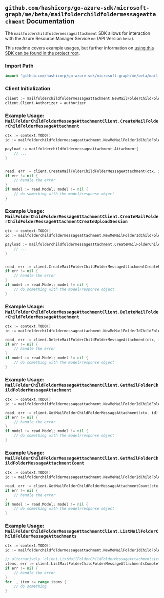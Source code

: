 
## `github.com/hashicorp/go-azure-sdk/microsoft-graph/me/beta/mailfolderchildfoldermessageattachment` Documentation

The `mailfolderchildfoldermessageattachment` SDK allows for interaction with the Azure Resource Manager Service `me` (API Version `beta`).

This readme covers example usages, but further information on [using this SDK can be found in the project root](https://github.com/hashicorp/go-azure-sdk/tree/main/docs).

### Import Path

```go
import "github.com/hashicorp/go-azure-sdk/microsoft-graph/me/beta/mailfolderchildfoldermessageattachment"
```


### Client Initialization

```go
client := mailfolderchildfoldermessageattachment.NewMailFolderChildFolderMessageAttachmentClientWithBaseURI("https://management.azure.com")
client.Client.Authorizer = authorizer
```


### Example Usage: `MailFolderChildFolderMessageAttachmentClient.CreateMailFolderChildFolderMessageAttachment`

```go
ctx := context.TODO()
id := mailfolderchildfoldermessageattachment.NewMeMailFolderIdChildFolderIdMessageID("mailFolderIdValue", "mailFolderId1Value", "messageIdValue")

payload := mailfolderchildfoldermessageattachment.Attachment{
	// ...
}


read, err := client.CreateMailFolderChildFolderMessageAttachment(ctx, id, payload)
if err != nil {
	// handle the error
}
if model := read.Model; model != nil {
	// do something with the model/response object
}
```


### Example Usage: `MailFolderChildFolderMessageAttachmentClient.CreateMailFolderChildFolderMessageAttachmentCreateUploadSession`

```go
ctx := context.TODO()
id := mailfolderchildfoldermessageattachment.NewMeMailFolderIdChildFolderIdMessageID("mailFolderIdValue", "mailFolderId1Value", "messageIdValue")

payload := mailfolderchildfoldermessageattachment.CreateMailFolderChildFolderMessageAttachmentCreateUploadSessionRequest{
	// ...
}


read, err := client.CreateMailFolderChildFolderMessageAttachmentCreateUploadSession(ctx, id, payload)
if err != nil {
	// handle the error
}
if model := read.Model; model != nil {
	// do something with the model/response object
}
```


### Example Usage: `MailFolderChildFolderMessageAttachmentClient.DeleteMailFolderChildFolderMessageAttachment`

```go
ctx := context.TODO()
id := mailfolderchildfoldermessageattachment.NewMeMailFolderIdChildFolderIdMessageIdAttachmentID("mailFolderIdValue", "mailFolderId1Value", "messageIdValue", "attachmentIdValue")

read, err := client.DeleteMailFolderChildFolderMessageAttachment(ctx, id)
if err != nil {
	// handle the error
}
if model := read.Model; model != nil {
	// do something with the model/response object
}
```


### Example Usage: `MailFolderChildFolderMessageAttachmentClient.GetMailFolderChildFolderMessageAttachment`

```go
ctx := context.TODO()
id := mailfolderchildfoldermessageattachment.NewMeMailFolderIdChildFolderIdMessageIdAttachmentID("mailFolderIdValue", "mailFolderId1Value", "messageIdValue", "attachmentIdValue")

read, err := client.GetMailFolderChildFolderMessageAttachment(ctx, id)
if err != nil {
	// handle the error
}
if model := read.Model; model != nil {
	// do something with the model/response object
}
```


### Example Usage: `MailFolderChildFolderMessageAttachmentClient.GetMailFolderChildFolderMessageAttachmentCount`

```go
ctx := context.TODO()
id := mailfolderchildfoldermessageattachment.NewMeMailFolderIdChildFolderIdMessageID("mailFolderIdValue", "mailFolderId1Value", "messageIdValue")

read, err := client.GetMailFolderChildFolderMessageAttachmentCount(ctx, id)
if err != nil {
	// handle the error
}
if model := read.Model; model != nil {
	// do something with the model/response object
}
```


### Example Usage: `MailFolderChildFolderMessageAttachmentClient.ListMailFolderChildFolderMessageAttachments`

```go
ctx := context.TODO()
id := mailfolderchildfoldermessageattachment.NewMeMailFolderIdChildFolderIdMessageID("mailFolderIdValue", "mailFolderId1Value", "messageIdValue")

// alternatively `client.ListMailFolderChildFolderMessageAttachments(ctx, id)` can be used to do batched pagination
items, err := client.ListMailFolderChildFolderMessageAttachmentsComplete(ctx, id)
if err != nil {
	// handle the error
}
for _, item := range items {
	// do something
}
```
